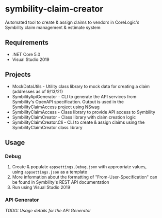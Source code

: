 # symbility-claim-creator
Automated tool to create &amp; assign claims to vendors in CoreLogic's Symbility claim management &amp; estimate system

## Requirements
* .NET Core 5.0
* Visual Studio 2019

## Projects
* MockDataUtils - Utility class library to mock data for creating a claim (addresses as of 9/13/21)
* SymbilityApiGenerator - CLI to generate the API services from Symbility's OpenAPI specification. Output is used in the SymbilityClaimAccess project using [NSwag](https://github.com/RicoSuter/NSwag)
* SymbilityClaimAccess - Class library to provide API access to Symbility
* SymbilityClaimCreator - Class library with claim creation logic
* SymbilityClaimCreator.Cli - CLI to create & assign claims using the SymbilityClaimCreator class library 

## Usage
### Debug
1. Create & populate `appsettings.Debug.json` with appropriate values, using `appsettings.json` as a template
2. More information about the formatting of "From-User-Specification" can be found in Symbility's REST API documentation
3. Run using Visual Studio 2019
### API Generator
*TODO: Usage details for the API Generator*
